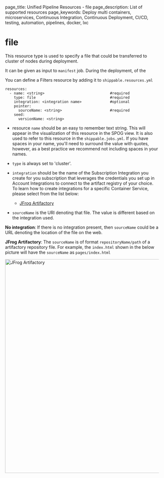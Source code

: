 page_title: Unified Pipeline Resources - file
page_description: List of supported resources
page_keywords: Deploy multi containers, microservices, Continuous Integration, Continuous Deployment, CI/CD, testing, automation, pipelines, docker, lxc

# file
This resource type is used to specify a file that could be transferred to cluster of nodes during deployment.

It can be given as input to `manifest` job. During the deployment, of the

You can define a Filters resource by adding it to `shippable.resources.yml`
```
resources:
  - name: <string>                              #required
    type: file                                  #required
    integration: <integration name>             #optional
    pointer:
      sourceName: <string>                      #required
    seed:
      versionName: <string>
```

* resource `name` should be an easy to remember text string. This will appear in the visualization of this resource in the SPOG view. It is also used to refer to this resource in the `shippable.jobs.yml`. If you have spaces in your name, you'll need to surround the value with quotes, however, as a best practice we recommend not including spaces in your names.

* `type` is always set to 'cluster'.

* `integration` should be the name of the Subscription Integration you create for you subscription that leverages the credentials you set up in Account Integrations to connect to the artifact registry of your choice. To learn how to create integrations for a specific Container Service, please select from the list below:
	* [JFrog Artifactory](../../integrations/artifactRegistries/jfrogArtifactory/)

* `sourceName` is the URI denoting that file. The value is different based on the integration used.

__No integration__: If there is no integration present, then `sourceName` could be a URL denoting the location of the file on the web.

__JFrog Artifactory__: The `sourceName` is of format `repositoryName/path` of a artifactory repository file. For example, the `index.html` shown in the below picture will have the `sourceName` as `pages/index.html`

<img src="/pipelines/images/resources/fileResourceJFrogArtifactory.png" alt="JFrog Artifactory" style="width:700px;"/>

